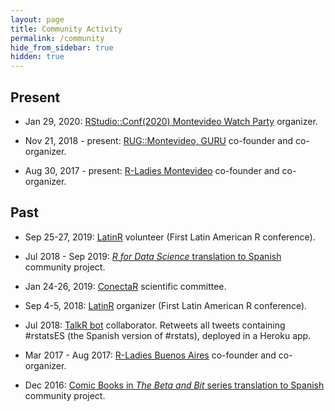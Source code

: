 ```yaml
---
layout: page
title: Community Activity
permalink: /community
hide_from_sidebar: true
hidden: true
---
```


## Present

  * Jan 29, 2020: [RStudio::Conf(2020) Montevideo Watch Party](https://www.meetup.com/rladies-montevideo/events/267966791/) organizer.

  * Nov 21, 2018 - present: [RUG::Montevideo, GURU](https://www.meetup.com/GURU-mvd/) co-founder and co-organizer.

  * Aug 30, 2017 - present: [R-Ladies Montevideo](https://www.meetup.com/rladies-montevideo/) co-founder and co-organizer.
  
## Past

  * Sep 25-27, 2019: [LatinR](https://latin-r.com/) volunteer (First Latin American R conference).
  
  * Jul 2018 - Sep 2019: [_R for Data Science_ translation to Spanish](https://github.com/cienciadedatos/documentacion-traduccion-r4ds) community project.
  
  * Jan 24-26, 2019: [ConectaR](http://www.conectar2019.ucr.ac.cr/) scientific committee.

  * Sep 4-5, 2018: [LatinR](https://latin-r.com/) organizer (First Latin American R conference).
  
  * Jul 2018: [TalkR bot](https://github.com/chucheria/talkR) collaborator. Retweets all tweets containing #rstatsES (the Spanish version of #rstats), deployed in a Heroku app.

  * Mar 2017 - Aug 2017: [R-Ladies Buenos Aires](https://www.meetup.com/rladies-buenos-aires/) co-founder and co-organizer.
  
  * Dec 2016: [Comic Books in _The Beta and Bit_ series translation to Spanish](https://github.com/BetaAndBit/ComicBooks/blob/master/es_la/HeavyDog_es_la.pdf) community project.
  
